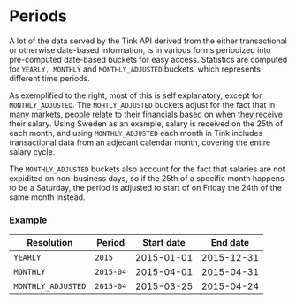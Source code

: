 # Periods

A lot of the data served by the Tink API derived from the either transactional or otherwise date-based information, is in various forms periodized into pre-computed date-based buckets for easy access. Statistics are computed for <code>YEARLY, MONTHLY</code> and <code>MONTHLY_ADJUSTED</code> buckets, which represents different time periods.

As exemplified to the right, most of this is self explanatory, except for <code>MONTHLY_ADJUSTED</code>. The <code>MOHTLY_ADJUSTED</code> buckets adjust for the fact that in many markets, people relate to their financials based on when they receive their salary. Using Sweden as an example, salary is received on the 25th of each month, and using <code>MONTHLY_ADJUSTED</code> each month in Tink includes transactional data from an adjecant calendar month, covering the entire salary cycle.

The <code>MONTHLY_ADJUSTED</code> buckets also account for the fact that salaries are not expidited on non-business days, so if the 25th of a specific month happens to be a Saturday, the period is adjusted to start of on Friday the 24th of the same month instead.

### Example

Resolution | Period | Start date | End date
---------- | ------ | ---------- | --------
<code>YEARLY</code> | <code>2015</code> | 2015-01-01 | 2015-12-31
<code>MONTHLY</code> | <code>2015-04</code> | 2015-04-01 | 2015-04-31
<code>MONTHLY_ADJUSTED</code> | <code>2015-04</code> | 2015-03-25 | 2015-04-24
